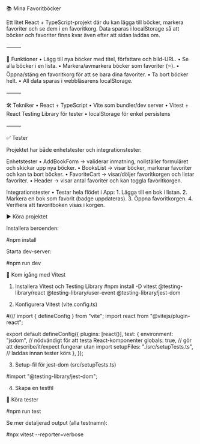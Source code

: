 📚 Mina Favoritböcker

Ett litet React + TypeScript-projekt där du kan lägga till böcker, markera favoriter och se dem i en favoritkorg.
Data sparas i localStorage så att böcker och favoriter finns kvar även efter att sidan laddas om.

⸻

🚀 Funktioner
	•	Lägg till nya böcker med titel, författare och bild-URL.
	•	Se alla böcker i en lista.
	•	Markera/avmarkera böcker som favoriter (⭐).
	•	Öppna/stäng en favoritkorg för att se bara dina favoriter.
	•	Ta bort böcker helt.
	•	All data sparas i webbläsarens localStorage.

⸻

🛠️ Tekniker
	•	React + TypeScript
	•	Vite som bundler/dev server
	•	Vitest + React Testing Library för tester
	•	localStorage för enkel persistens

⸻

✅ Tester

Projektet har både enhetstester och integrationstester:

Enhetstester
	•	AddBookForm → validerar inmatning, nollställer formuläret och skickar upp nya böcker.
	•	BooksList → visar böcker, markerar favoriter och kan ta bort böcker.
	•	FavoriteCart → visar/döljer favoritkorgen och listar favoriter.
	•	Header → visar antal favoriter och kan toggla favoritkorgen.

Integrationstester
	•	Testar hela flödet i App:
	1.	Lägga till en bok i listan.
	2.	Markera en bok som favorit (badge uppdateras).
	3.	Öppna favoritkorgen.
	4.	Verifiera att favoritboken visas i korgen.




▶️ Köra projektet

Installera beroenden:

#npm install

Starta dev-server:

#npm run dev


🧪 Kom igång med Vitest

1. Installera Vitest och Testing Library
#npm install -D vitest @testing-library/react @testing-library/user-event @testing-library/jest-dom

2. Konfigurera Vitest (vite.config.ts)

#/// <reference types="vitest" />
import { defineConfig } from "vite";
import react from "@vitejs/plugin-react";

export default defineConfig({
  plugins: [react()],
  test: {
    environment: "jsdom",   // nödvändigt för att testa React-komponenter
    globals: true,          // gör att describe/it/expect fungerar utan import
    setupFiles: "./src/setupTests.ts", // laddas innan tester körs
  },
});

3. Setup-fil för jest-dom (src/setupTests.ts)

#import "@testing-library/jest-dom";

4. Skapa en testfil


🧪 Köra tester

#npm run test

Se mer detaljerad output (alla testnamn):

#npx vitest --reporter=verbose


